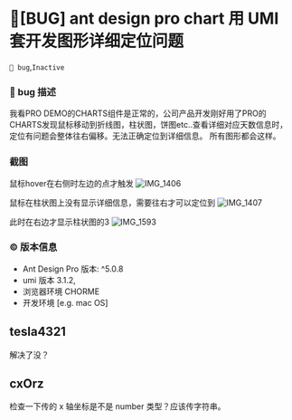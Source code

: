# 🐛[BUG] ant design pro chart 用 UMI套开发图形详细定位问题

`🛑 bug`,`Inactive`

### 🐛 bug 描述

我看PRO DEMO的CHARTS组件是正常的，公司产品开发刚好用了PRO的CHARTS发现鼠标移动到折线图，柱状图，饼图etc..查看详细对应天数信息时，定位有问题会整体往右偏移。无法正确定位到详细信息。 所有图形都会这样。

### 截图

鼠标hover在右侧时左边的点才触发
![IMG_1406](https://user-images.githubusercontent.com/45799780/83303370-f25f0280-a1ca-11ea-9959-d2c436d6a931.jpg)

鼠标在柱状图上没有显示详细信息，需要往右才可以定位到
![IMG_1407](https://user-images.githubusercontent.com/45799780/83303580-479b1400-a1cb-11ea-80ff-e70ed8728a09.jpg)

此时在右边才显示柱状图的3
![IMG_1593](https://user-images.githubusercontent.com/45799780/83303587-4a960480-a1cb-11ea-8093-99f657002e91.jpg)

### © 版本信息

- Ant Design Pro 版本: ^5.0.8
- umi 版本 3.1.2,
- 浏览器环境 CHORME
- 开发环境 [e.g. mac OS]

## tesla4321

解决了没？

## cxOrz

检查一下传的 x 轴坐标是不是 number 类型？应该传字符串。
